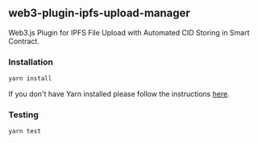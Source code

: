 ## web3-plugin-ipfs-upload-manager
Web3.js Plugin for IPFS File Upload with Automated CID Storing in Smart Contract.

### Installation
```bash
yarn install
```
If you don't have Yarn installed please follow the instructions [here](https://classic.yarnpkg.com/en/docs/install).

### Testing
```bash
yarn test
```
